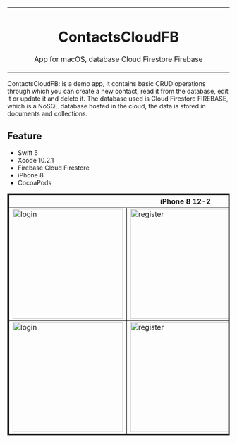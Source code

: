 <table align="center"><tr><td align="center" width="9999">

# ContactsCloudFB

App for macOS, database Cloud Firestore Firebase
</td></tr></table>


ContactsCloudFB: is a demo app, it contains basic CRUD operations through which you can create a new contact, read it from the database, edit it or update it and delete it.
The database used is Cloud Firestore FIREBASE, which is a NoSQL database hosted in the cloud, the data is stored in documents and collections.

## Feature
- Swift 5
- Xcode 10.2.1
- Firebase Cloud Firestore
- iPhone 8
- CocoaPods

<table border="3" bordercolor="black" align="center">
    <tr>
        <th colspan="3">iPhone 8 12-2 </th> 
    </tr>
    <tr>
        <td><img src="https://user-images.githubusercontent.com/10947013/57710566-7ea89100-766d-11e9-9105-10a36af20b03.png"             width="250" alt="login"></td>
        <td><img src="https://user-images.githubusercontent.com/10947013/57710662-a861b800-766d-11e9-8335-a5c39aaf10ed.png"             width="250" alt="register"></td>
        <td><img src="https://user-images.githubusercontent.com/10947013/57710718-bdd6e200-766d-11e9-8ec5-4d66d808ac5e.png"              width="250" alt="profile"></td>      
    </tr>    
 <tr>
        <td><img src="https://user-images.githubusercontent.com/10947013/57710808-e9f26300-766d-11e9-9427-1e83982df9b2.png"             width="250" alt="login"></td>
        <td><img src="https://user-images.githubusercontent.com/10947013/57710839-fecef680-766d-11e9-91af-e373cb3202d3.png"             width="250" alt="register"></td>
        <td><img src="https://user-images.githubusercontent.com/10947013/57710895-10b09980-766e-11e9-9c5d-8ba33ec6a651.png"              width="250" alt="profile"></td>      
    </tr>
</table>


